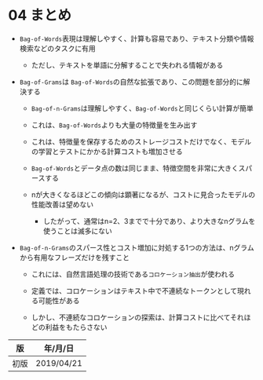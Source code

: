 04 まとめ
=========

* `Bag-of-Words`表現は理解しやすく、計算も容易であり、テキスト分類や情報検索などのタスクに有用

  * ただし、テキストを単語に分解することで失われる情報がある

* `Bag-of-Grams`は `Bag-of-Words`の自然な拡張であり、この問題を部分的に解決する

  * `Bag-of-n-Grams`は理解しやすく、`Bag-of-Words`と同じくらい計算が簡単

  * これは、`Bag-of-Words`よりも大量の特徴量を生み出す

  * これは、特徴量を保存するためのストレージコストだけでなく、モデルの学習とテストにかかる計算コストも増加させる

  * `Bag-of-Words`とデータ点の数は同じまま、特徴空間を非常に大きくスパースする

  * nが大きくなるほどこの傾向は顕著になるが、コストに見合ったモデルの性能改善は望めない

    * したがって、通常はn=2、3までで十分であり、より大きなnグラムを使うことは滅多にない

* `Bag-of-n-Grams`のスパース性とコスト増加に対処する1つの方法は、nグラムから有用なフレーズだけを残すこと

  * これには、自然言語処理の技術である`コロケーション抽出`が使われる

  * 定義では、コロケーションはテキスト中で不連続なトークンとして現れる可能性がある

  * しかし、不連続なコロケーションの探索は、計算コストに比べてそれほどの利益をもたらさない



| 版   | 年/月/日   |
| ---- | ---------- |
| 初版 | 2019/04/21 |
